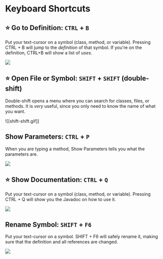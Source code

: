 # Keyboard Shortcuts

## ⭐ Go to Definition: `CTRL` + `B`

Put your text-cursor on a symbol (class, method, or variable). Pressing CTRL + B will jump to the *definition* of that symbol. If you're on the definition, CTRL+B will show a list of *uses*.

![](ctrl-b.gif)

## ⭐ Open File or Symbol: `SHIFT` + `SHIFT` (double-shift)

Double-shift opens a menu where you can search for classes, files, or methods. It is *very* useful, since you only need to know the name of what you want.

![[shift-shift.gif]]

## Show Parameters: `CTRL` + `P`

When you are typing a method, Show Parameters tells you what the parameters are.

![](ctrl-p.gif)

## ⭐ Show Documentation: `CTRL` + `Q`

Put your text-cursor on a symbol (class, method, or variable). Pressing CTRL + Q will show you the Javadoc on how to use it.

![](ctrl-q.gif)

## Rename Symbol: `SHIFT` + `F6`

Put your text-cursor on a symbol. SHIFT + F6 will safely rename it, making sure that the definition and all references are changed.

![](shift-f6.gif)